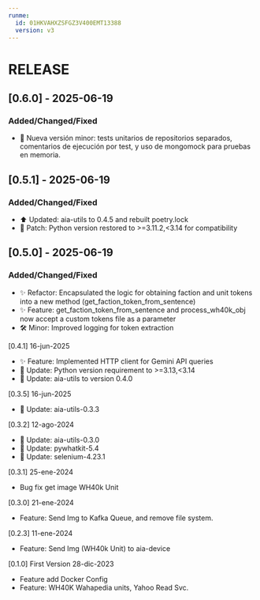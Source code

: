 ```yaml
---
runme:
  id: 01HKVAHXZSFGZ3V400EMT13388
  version: v3
---
```


# RELEASE

## [0.6.0] - 2025-06-19
### Added/Changed/Fixed
- 🚀 Nueva versión minor: tests unitarios de repositorios separados, comentarios de ejecución por test, y uso de mongomock para pruebas en memoria.

## [0.5.1] - 2025-06-19
### Added/Changed/Fixed
- ⬆️ Updated: aia-utils to 0.4.5 and rebuilt poetry.lock
- 🔧 Patch: Python version restored to >=3.11.2,<3.14 for compatibility

## [0.5.0] - 2025-06-19
### Added/Changed/Fixed
- ✨ Refactor: Encapsulated the logic for obtaining faction and unit tokens into a new method (get_faction_token_from_sentence)
- ✨ Feature: get_faction_token_from_sentence and process_wh40k_obj now accept a custom tokens file as a parameter
- 🛠️ Minor: Improved logging for token extraction

[0.4.1] 16-jun-2025

- ✨ Feature: Implemented HTTP client for Gemini API queries
- 🔄 Update: Python version requirement to >=3.13,<3.14
- 🔄 Update: aia-utils to version 0.4.0

[0.3.5] 16-jun-2025

- 🔄 Update: aia-utils-0.3.3

[0.3.2] 12-ago-2024

- 🔄 Update: aia-utils-0.3.0
- 🔄 Update: pywhatkit-5.4
- 🔄 Update: selenium-4.23.1

[0.3.1] 25-ene-2024

- Bug fix get image WH40k Unit

[0.3.0] 21-ene-2024

- Feature: Send Img to Kafka Queue, and remove file system.

[0.2.3] 11-ene-2024

- Feature: Send Img (WH40k Unit) to aia-device

[0.1.0] First Version 28-dic-2023

- Feature add Docker Config
- Feature: WH40K Wahapedia units, Yahoo Read Svc.

